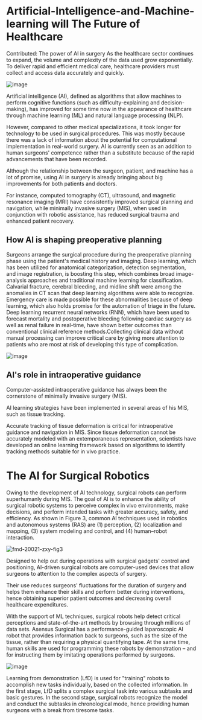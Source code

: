 # Artificial-Intelligence-and-Machine-learning will The Future of Healthcare
 
Contributed: The power of AI in surgery As the healthcare sector continues to expand, the volume and complexity of the data used grow exponentially. To deliver rapid and efficient medical care, healthcare providers must collect and access data accurately and quickly.

![image](https://user-images.githubusercontent.com/124528445/217019067-983d1b73-db58-4c03-8e05-1bcfb5158a3c.png)


Artificial intelligence (AI), defined as algorithms that allow machines to perform cognitive functions (such as difficulty-explaining and decision-making), has improved for some time now in the appearance of healthcare through machine learning (ML) and natural language processing (NLP).

However, compared to other medical specializations, it took longer for technology to be used in surgical procedures. This was mostly because there was a lack of information about the potential for computational implementation in real-world surgery. AI is currently seen as an addition to human surgeons' competence rather than a substitute because of the rapid advancements that have been recorded.

Although the relationship between the surgeon, patient, and machine has a lot of promise, using AI in surgery is already bringing about big improvements for both patients and doctors.

For instance, computed tomography (CT), ultrasound, and magnetic resonance imaging (MRI) have consistently improved surgical planning and navigation, while minimally invasive surgery (MIS), when used in conjunction with robotic assistance, has reduced surgical trauma and enhanced patient recovery.

## How AI is shaping preoperative planning

Surgeons arrange the surgical procedure during the preoperative planning phase using the patient's medical history and imaging. Deep learning, which has been utilized for anatomical categorization, detection segmentation, and image registration, is boosting this step, which combines broad image-analysis approaches and traditional machine learning for classification.
Calvarial fracture, cerebral bleeding, and midline shift were among the anomalies in CT scan that deep learning algorithms were able to recognize. Emergency care is made possible for these abnormalities because of deep learning, which also holds promise for the automation of triage in the future.
Deep learning recurrent neural networks (RNN), which have been used to forecast mortality and postoperative bleeding following cardiac surgery as well as renal failure in real-time, have shown better outcomes than conventional clinical reference methods.Collecting clinical data without manual processing can improve critical care by giving more attention to patients who are most at risk of developing this type of complication.

![image](https://user-images.githubusercontent.com/124528445/217024447-636ea706-0af6-47b5-a54d-d3be670767d8.png)

 
## AI's role in intraoperative guidance

Computer-assisted intraoperative guidance has always been the cornerstone of minimally invasive surgery (MIS).

 AI learning strategies have been implemented in several areas of his MIS, such as tissue tracking.

Accurate tracking of tissue deformation is critical for intraoperative guidance and navigation in MIS. Since tissue deformation cannot be accurately modeled with an extemporaneous representation, scientists have developed an online learning framework based on algorithms to identify tracking methods suitable for in vivo practice.

# The AI for Surgical Robotics

Owing to the development of AI technology, surgical robots can perform superhumanly during MIS. The goal of AI is to enhance the ability of surgical robotic systems to perceive complex in vivo environments, make decisions, and perform intended tasks with greater accuracy, safety, and efficiency. As shown in Figure 3, common AI techniques used in robotics and autonomous systems (RAS) are (1) perception, (2) localization and mapping, (3) system modeling and control, and (4) human–robot interaction.

![fmd-20021-zxy-fig3](https://user-images.githubusercontent.com/124528445/217026969-61924b26-5565-4d17-b828-813b464ebc51.jpg)

Designed to help out during operations with surgical gadgets' control and positioning, AI-driven surgical robots are computer-used devices that allow surgeons to attention to the complex aspects of surgery. 

Their use reduces surgeons' fluctuations for the duration of surgery and helps them enhance their skills and perform better during interventions, hence obtaining superior patient outcomes and decreasing overall healthcare expenditures.

With the support of ML techniques, surgical robots help detect critical perceptions and state-of-the-art methods by browsing through millions of data sets. Asensus Surgical has a performance-guided laparoscopic AI robot that provides information back to surgeons, such as the size of the tissue, rather than requiring a physical quantifying tape. At the same time, human skills are used for programming these robots by demonstration – and for instructing them by imitating operations performed by surgeons. 

![image](https://user-images.githubusercontent.com/124528445/217029011-347eba53-71b3-46c1-8bbb-072a0a12d546.png)

Learning from demonstration (LfD) is used for "training" robots to accomplish new tasks individually, based on the collected information. In the first stage, LfD splits a complex surgical task into various subtasks and basic gestures. In the second stage, surgical robots recognize the model and conduct the subtasks in chronological mode, hence providing human surgeons with a break from tiresome tasks.










